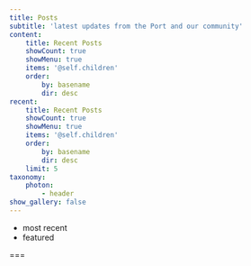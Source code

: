 ```yaml
---
title: Posts
subtitle: 'latest updates from the Port and our community'
content:
    title: Recent Posts
    showCount: true
    showMenu: true
    items: '@self.children'
    order:
        by: basename
        dir: desc
recent:
    title: Recent Posts
    showCount: true
    showMenu: true
    items: '@self.children'
    order:
        by: basename
        dir: desc
    limit: 5
taxonomy:
    photon:
        - header
show_gallery: false
---
```


- most recent
- featured

===


